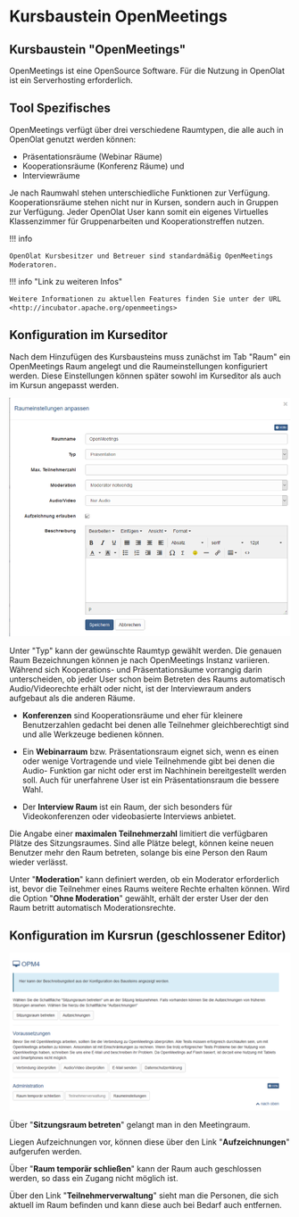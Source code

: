 # Kursbaustein OpenMeetings

## Kursbaustein "OpenMeetings"

OpenMeetings ist eine OpenSource Software. Für die Nutzung in OpenOlat ist ein Serverhosting erforderlich. 


## Tool Spezifisches

OpenMeetings verfügt über drei verschiedene Raumtypen, die alle auch in
OpenOlat genutzt werden können:

  * Präsentationsräume (Webinar Räume)
  * Kooperationsräume (Konferenz Räume) und
  * Interviewräume

Je nach Raumwahl stehen unterschiedliche Funktionen zur Verfügung.
Kooperationsräume stehen nicht nur in Kursen, sondern auch in Gruppen zur
Verfügung. Jeder OpenOlat User kann somit ein eigenes Virtuelles Klassenzimmer
für Gruppenarbeiten und Kooperationstreffen nutzen.  

!!! info

    OpenOlat Kursbesitzer und Betreuer sind standardmäßig OpenMeetings Moderatoren.  
  
!!! info "Link zu weiteren Infos"

    Weitere Informationen zu aktuellen Features finden Sie unter der URL <http://incubator.apache.org/openmeetings>  
  
## Konfiguration im Kurseditor

Nach dem Hinzufügen des Kursbausteins muss zunächst im Tab "Raum" ein
OpenMeetings Raum angelegt und die Raumeinstellungen konfiguriert werden.
Diese Einstellungen können später sowohl im Kurseditor als auch im Kursun
angepasst werden.

![openmeeting_raumeinstellung.png](assets/OPM_Raumeinstellungen_praesentation.png)

Unter "Typ" kann der gewünschte Raumtyp gewählt werden. Die genauen Raum
Bezeichnungen können je nach OpenMeetings Instanz variieren. Während sich
Kooperations- und Präsentationsäume vorrangig darin unterscheiden, ob jeder
User schon beim Betreten des Raums automatisch Audio/Videorechte erhält oder
nicht, ist der Interviewraum anders aufgebaut als die anderen Räume.

* **Konferenzen** sind Kooperationsräume und eher für kleinere Benutzerzahlen
gedacht bei denen alle Teilnehmer gleichberechtigt sind und alle Werkzeuge
bedienen können. 

* Ein **Webinarraum** bzw. Präsentationsraum eignet sich, wenn es
einen oder wenige Vortragende und viele Teilnehmende gibt bei denen die Audio-
Funktion gar nicht oder erst im Nachhinein bereitgestellt werden soll.  Auch
für unerfahrene User ist ein Präsentationsraum die bessere Wahl. 

* Der **Interview Raum** ist ein Raum, der sich besonders für Videokonferenzen oder videobasierte
Interviews anbietet.

Die Angabe einer **maximalen Teilnehmerzahl** limitiert die verfügbaren Plätze des
Sitzungsraumes. Sind alle Plätze belegt, können keine neuen Benutzer mehr den
Raum betreten, solange bis eine Person den Raum wieder verlässt.

Unter "**Moderation**" kann definiert werden, ob ein Moderator erforderlich ist,
bevor die Teilnehmer eines Raums weitere Rechte erhalten können. Wird die
Option "**Ohne Moderation**" gewählt, erhält der erster User der den Raum betritt
automatisch Moderationsrechte.


  
  
## Konfiguration im Kursrun (geschlossener Editor)

![openmeeting_kursrun.png](assets/OPM_kursrun.png)

Über "**Sitzungsraum betreten**" gelangt man in den Meetingraum. 

Liegen Aufzeichnungen vor, können diese über den Link "**Aufzeichnungen**" aufgerufen
werden. 

Über "**Raum temporär schließen**" kann der Raum auch geschlossen werden,
so dass ein Zugang nicht möglich ist. 

Über den Link "**Teilnehmerverwaltung**"
sieht man die Personen, die sich aktuell im Raum befinden und kann diese auch
bei Bedarf auch entfernen.

